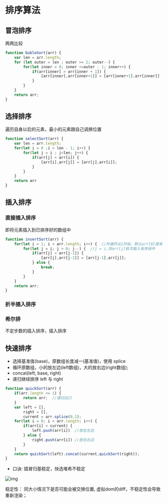 # 排序算法

## 冒泡排序

两两比较

```js
function bubleSort(arr) {
    var len = arr.length;
    for (let outer = len ; outer >= 2; outer--) {
        for(let inner = 0; inner <=outer - 1; inner++) {
            if(arr[inner] > arr[inner + 1]) {
                [arr[inner],arr[inner+1]] = [arr[inner+1],arr[inner]]
            }
        }
    }
    return arr;
}
```

## 选择排序

遍历自身以后的元素，最小的元素跟自己调换位置

```js
function selectSort(arr) {
    var len = arr.length;
    for(let i = 0 ;i < len - 1; i++) {
        for(let j = i ; j<len; j++) {
            if(arr[j] < arr[i]) {
                [arr[i],arr[j]] = [arr[j],arr[i]];
            }
        }
    }
    return arr
}
```

## 插入排序

### 直接插入排序

即将元素插入到已排序好的数组中

```js
function insertSort(arr) {
    for(let i = 1; i < arr.length; i++) {  //外循环从1开始，默认arr[0]是有序段
        for(let j = i; j > 0; j--) {  //j = i,将arr[j]依次插入有序段中
            if(arr[j] < arr[j-1]) {
                [arr[j],arr[j-1]] = [arr[j-1],arr[j]];
            } else {
                break;
            }
        }
    }
    return arr;
}
```

### 折半插入排序

### 希尔排

不定步数的插入排序，插入排序

## 快速排序

- 选择基准值(base)，原数组长度减一(基准值)，使用 splice
- 循环原数组，小的放左边(left数组)，大的放右边(right数组);
- concat(left, base, right)
- 递归继续排序 left 与 right

```js
function quickSort(arr) {
    if(arr.length <= 1) {
        return arr;  //递归出口
    }
    var left = [],
        right = [],
        current = arr.splice(0,1); 
    for(let i = 0; i < arr.length; i++) {
        if(arr[i] < current) {
            left.push(arr[i])  //放在左边
        } else {
            right.push(arr[i]) //放在右边
        }
    }
    return quickSort(left).concat(current,quickSort(right));
}
```



- 口诀: 插冒归基稳定，快选堆希不稳定



![img](https://user-gold-cdn.xitu.io/2019/2/14/168e9d8524a2b947?imageView2/0/w/1280/h/960/format/webp/ignore-error/1)



稳定性： 同大小情况下是否可能会被交换位置, 虚拟dom的diff，不稳定性会导致重新渲染；